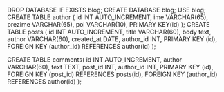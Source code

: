 DROP DATABASE IF EXISTS blog;
CREATE DATABASE blog;
USE blog;
CREATE TABLE author (
id INT AUTO_INCREMENT, 
ime VARCHAR(65),
prezime VARCHAR(65),
pol VARCHAR(10),
PRIMARY KEY(id)
);
CREATE TABLE posts
(
id INT AUTO_INCREMENT,
title VARCHAR(60),
body text,
author VARCHAR(60),
created_at DATE,
author_id INT,
PRIMARY KEY (id),
FOREIGN KEY (author_id) REFERENCES author(id)
);

CREATE TABLE comments(
id INT AUTO_INCREMENT,
author VARCHAR(60),
text TEXT,
post_id INT,
author_id INT,
PRIMARY KEY (id),
FOREIGN KEY (post_id) REFERENCES posts(id),
FOREIGN KEY (author_id) REFERENCES author(id)
);